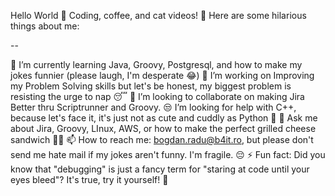 Hello World 👋
Coding, coffee, and cat videos! 🚀
Here are some hilarious things about me:

--

🌱 I’m currently learning Java, Groovy, Postgresql, and how to make my jokes funnier (please laugh, I'm desperate 😂)
🔭 I’m working on Improving my Problem Solving skills but let's be honest, my biggest problem is resisting the urge to nap 😴
🤝 I’m looking to collaborate on making Jira Better thru Scriptrunner and Groovy.
😒 I’m looking for help with C++, because let's face it, it's just not as cute and cuddly as Python 🐍
💬 Ask me about Jira, Groovy, LInux, AWS, or how to make the perfect grilled cheese sandwich 🍞🧀
📫 How to reach me: bogdan.radu@b4it.ro, but please don't send me hate mail if my jokes aren't funny. I'm fragile. 😔
⚡ Fun fact: Did you know that "debugging" is just a fancy term for "staring at code until your eyes bleed"? It's true, try it yourself! 🤪
